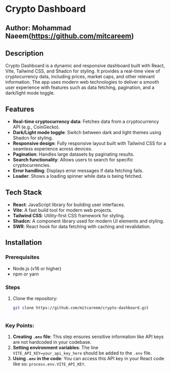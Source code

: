 # Crypto Dashboard

## Author: Mohammad Naeem(https://github.com/mitcareem)

## Description
Crypto Dashboard is a dynamic and responsive dashboard built with React, Vite, Tailwind CSS, and Shadcn for styling. It provides a real-time view of cryptocurrency data, including prices, market caps, and other relevant information. The app uses modern web technologies to deliver a smooth user experience with features such as data fetching, pagination, and a dark/light mode toggle.

## Features
- **Real-time cryptocurrency data**: Fetches data from a cryptocurrency API (e.g., CoinGecko).
- **Dark/Light mode toggle**: Switch between dark and light themes using Shadcn for styling.
- **Responsive design**: Fully responsive layout built with Tailwind CSS for a seamless experience across devices.
- **Pagination**: Handles large datasets by paginating results.
- **Search functionality**: Allows users to search for specific cryptocurrencies.
- **Error handling**: Displays error messages if data fetching fails.
- **Loader**: Shows a loading spinner while data is being fetched.

## Tech Stack
- **React**: JavaScript library for building user interfaces.
- **Vite**: A fast build tool for modern web projects.
- **Tailwind CSS**: Utility-first CSS framework for styling.
- **Shadcn**: A component library used for modern UI elements and styling.
- **SWR**: React hook for data fetching with caching and revalidation.

## Installation

### Prerequisites
- Node.js (v16 or higher)
- npm or yarn

### Steps
1. Clone the repository:
   ```bash
   git clone https://github.com/mitcareem/crypto-dashboard.git



### Key Points:
1. **Creating `.env` file**: This step ensures sensitive information like API keys are not hardcoded in your codebase.
2. **Setting environment variables**: The line `VITE_API_KEY=your_api_key_here` should be added to the `.env` file.
3. **Using `.env` in the code**: You can access this API key in your React code like so: `process.env.VITE_API_KEY`.